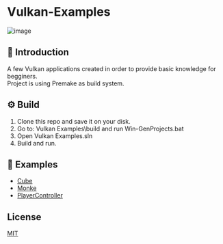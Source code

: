 # Vulkan-Examples
![image](https://user-images.githubusercontent.com/72545872/198892717-83cf9769-2b0c-46ba-94c5-302f24accfe8.png)

## :blue_book: Introduction
A few Vulkan applications created in order to provide basic knowledge for begginers.<br>
Project is using Premake as build system.

## :gear: Build
1. Clone this repo and save it on your disk.
2. Go to: Vulkan Examples\build and run Win-GenProjects.bat
3. Open Vulkan Examples.sln
4. Build and run.
## :page_with_curl: Examples
 - [Cube](https://github.com/I6-6-6I/Vulkan-Examples/tree/master/Cube)
 - [Monke](https://github.com/I6-6-6I/Vulkan-Examples/tree/master/Monke)
 - [PlayerController](https://github.com/I6-6-6I/Vulkan-Examples/tree/master/PlayerController)
 
 ## License
[MIT](https://choosealicense.com/licenses/mit/)
